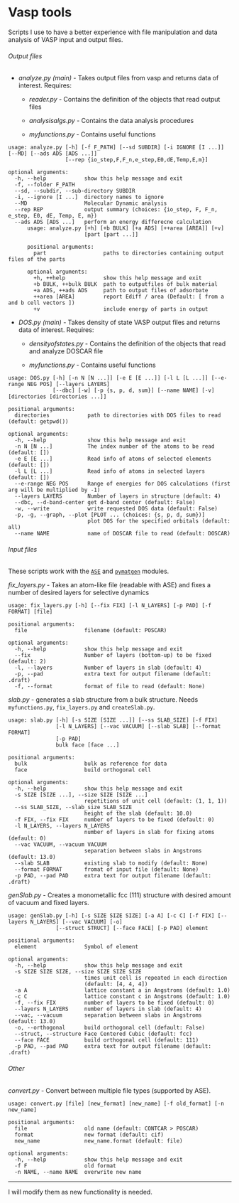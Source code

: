 # Vasp tools
Scripts I use to have a better experience with file manipulation and data analysis of VASP input and output files.

###### Output files

* *analyze.py (main)*  - Takes output files from vasp and returns data of interest. Requires:

  * *reader.py* - Contains the definition of the objects that read output files

  * *analysisalgs.py* - Contains the data analysis procedures
 
  * *myfunctions.py* - Contains useful functions

```
usage: analyze.py [-h] [-f F_PATH] [--sd SUBDIR] [-i IGNORE [I ...]] [--MD] [--ads ADS [ADS ...]]
                  [--rep {io_step,F,F_n,e_step,E0,dE,Temp,E,m}]

optional arguments:
  -h, --help            show this help message and exit
  -f, --folder F_PATH
  --sd, --subdir, --sub-directory SUBDIR
  -i, --ignore [I ...]  directory names to ignore
  --MD                  Molecular Dynamic analysis
  --rep REP             output summary (choices: {io_step, F, F_n, e_step, E0, dE, Temp, E, m})
  --ads ADS [ADS ...]   perform an energy differecne calculation
      usage: analyze.py [+h] [+b BULK] [+a ADS] [++area [AREA]] [+v]
                        [part [part ...]]
          
      positional arguments:
        part                  paths to directories containing output files of the parts
      
      optional arguments:
        +h, ++help            show this help message and exit
        +b BULK, ++bulk BULK  path to outputfiles of bulk material
        +a ADS, ++ads ADS     path to output files of adsorbate
        ++area [AREA]         report Ediff / area (Default: [ from a and b cell vectors ])
        +v                    include energy of parts in output
```

* *DOS.py (main)*  - Takes density of state VASP output files and returns data of interest. Requires:

  * *densityofstates.py* - Contains the definition of the objects that read and analyze DOSCAR file

  * *myfunctions.py* - Contains useful functions

```
usage: DOS.py [-h] [-n N [N ...]] [-e E [E ...]] [-l L [L ...]] [--e-range NEG POS] [--layers LAYERS]
              [--dbc] [-w] [-p {s, p, d, sum}] [--name NAME] [-v] [directories [directories ...]]

positional arguments:
  directories            path to directories with DOS files to read (default: getpwd())

optional arguments:
  -h, --help             show this help message and exit
  -n N [N ...]           The index number of the atoms to be read (default: [])
  -e E [E ...]           Read info of atoms of selected elements (default: [])
  -l L [L ...]           Read info of atoms in selected layers (default: [])
  --e-range NEG POS      Range of energies for DOS calculations (first arg will be multiplied by -1)
  --layers LAYERS        Number of layers in structure (default: 4)
  --dbc, --d-band-center get d-band center (default: False)
  -w, --write            write requested DOS data (default: False)
  -p, -g, --graph, --plot [PLOT ... (choices: {s, p, d, sum})]
                         plot DOS for the specified orbitals (default: all)
  --name NAME            name of DOSCAR file to read (default: DOSCAR)
```

###### Input files

These scripts work with the [`ASE`](https://wiki.fysik.dtu.dk/ase/) and [`pymatgen`](http://pymatgen.org/) modules.

*fix_layers.py* - Takes an atom-like file (readable with ASE) and fixes a number of desired layers for selective dynamics

    usage: fix_layers.py [-h] [--fix FIX] [-l N_LAYERS] [-p PAD] [-f FORMAT] [file]
    
    positional arguments:
      file                  filename (default: POSCAR)
    
    optional arguments:
      -h, --help            show this help message and exit
      --fix                 Number of layers (bottom-up) to be fixed (default: 2)
      -l, --layers          Number of layers in slab (default: 4)
      -p, --pad             extra text for output filename (default: .draft)
      -f, --format          format of file to read (default: None)


*slab.py* - generates a slab structure from a bulk structure. Needs `myfunctions.py`, `fix_layers.py` and `createSlab.py`.

```
usage: slab.py [-h] [-s SIZE [SIZE ...]] [--ss SLAB_SIZE] [-f FIX]
               [-l N_LAYERS] [--vac VACUUM] [--slab SLAB] [--format FORMAT]
               [-p PAD]
               bulk face [face ...]

positional arguments:
  bulk                  bulk as reference for data
  face                  build orthogonal cell

optional arguments:
  -h, --help            show this help message and exit
  -s SIZE [SIZE ...], --size SIZE [SIZE ...]
                        repetitions of unit cell (default: (1, 1, 1))
  --ss SLAB_SIZE, --slab_size SLAB_SIZE
                        height of the slab (default: 10.0)
  -f FIX, --fix FIX     number of layers to be fixed (default: 0)
  -l N_LAYERS, --layers N_LAYERS
                        number of layers in slab for fixing atoms (default: 0)
  --vac VACUUM, --vacuum VACUUM
                        separation between slabs in Angstroms (default: 13.0)
  --slab SLAB           existing slab to modify (default: None)
  --format FORMAT       fromat of input file (default: None)
  -p PAD, --pad PAD     extra text for output filename (default: .draft)
```

*genSlab.py* - Creates a monometallic fcc (111) structure with desired amount of vacuum and fixed layers.

```
usage: genSlab.py [-h] [-s SIZE SIZE SIZE] [-a A] [-c C] [-f FIX] [--layers N_LAYERS] [--vac VACUUM] [-o]
               [--struct STRUCT] [--face FACE] [-p PAD] element

positional arguments:
  element               Symbol of element

optional arguments:
  -h, --help            show this help message and exit
  -s SIZE SIZE SIZE, --size SIZE SIZE SIZE
                        times unit cell is repeated in each direction
                        (default: [4, 4, 4])
  -a A                  lattice constant a in Angstroms (default: 1.0)
  -c C                  lattice constant c in Angstroms (default: 1.0)
  -f, --fix FIX         number of layers to be fixed (default: 0)
  --layers N_LAYERS     number of layers in slab (default: 4)
  --vac, --vacuum       separation between slabs in Angstroms (default: 13.0)
  -o, --orthogonal      build orthogonal cell (default: False)
  --struct, --structure Face Centered Cubic (default: fcc)
  --face FACE           build orthogonal cell (default: 111)
  -p PAD, --pad PAD     extra text for output filename (default: .draft)

```

###### Other

*convert.py* - Convert between multiple file types (supported by ASE).

    usage: convert.py [file] [new_format] [new_name] [-f old_format] [-n new_name]
    
    positional arguments:
      file                  old name (default: CONTCAR > POSCAR)
      format                new format (default: cif)
      new_name              new_name.format (default: file)
      
    optional arguments:
      -h, --help            show this help message and exit
      -f F                  old format
      -n NAME, --name NAME  overwrite new name


---

I will modify them as new functionality is needed.
